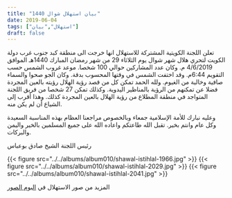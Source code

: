 ```yaml
---
title: "بيان استهلال شوال 1440"
date: 2019-06-04
tags: ["استهلال","بيان"]
draft: false
---
```


تعلن اللجنة الكويتية المشتركة للاستهلال انها خرجت الى منطقة كبد جنوب غرب دولة الكويت لتحري هلال شهر شوال يوم الثلاثاء 29  من شهر رمضان المبارك 1440هـ الموافق 4/6/2019 م. وكان عدد المشاركين حوالي 100 شخصا. موعد غروب الشمس حسب التقويم 6:44م. وقد اختفت الشمس في وقتها المحسوب بدقة. وكان الجو صحوا والسماء صافية وخالية من الغيوم. ولله الحمد تمكن كل من قصد رؤية الهلال  رؤيته بالعين المجردة فضلا عن تمكنهم من الرؤية بالمناظير اليدوية. وكذلك تمكن 27 شخصا من فريق اللجنة المتواجد في منطقة المطلاع من رؤية الهلال بالعين المجردة كذلك. وهذا أقرب إلى الشياع أن لم يكن منه. 

وعليه نبارك للأمة الإسلامية جمعاء وبالخصوص مراجعنا العظام بهذه المناسبة السعيدة وكل عام وانتم بخير. تقبل الله طاعتكم واعاده الله على جميع المسلمين بالخير واليمن والبركات. 

رئيس اللجنة
الشيخ صادق بوعباس

{{< figure src="../../albums/album010/shawal-istihlal-1966.jpg" >}}
{{< figure src="../../albums/album010/shawal-istihlal-2029.jpg" >}}
{{< figure src="../../albums/album010/shawal-istihlal-2041.jpg" >}}


المزيد من صور الاستهلال في [البوم الصور](https://estihlalkwt.com/albums/)